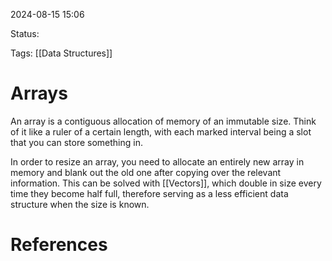 2024-08-15 15:06

Status:

Tags: [[Data Structures]]

# Arrays
An array is a contiguous allocation of memory of an immutable size. Think of it like a ruler of a certain length, with each marked interval being a slot that you can store something in. 

In order to resize an array, you need to allocate an entirely new array in memory and blank out the old one after copying over the relevant information. This can be solved with [[Vectors]], which double in size every time they become half full, therefore serving as a less efficient data structure when the size is known.

# References